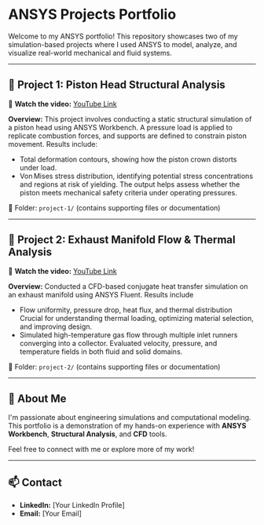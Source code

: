 # ANSYS Projects Portfolio

Welcome to my ANSYS portfolio! This repository showcases two of my simulation-based projects where I used ANSYS to model, analyze, and visualize real-world mechanical and fluid systems.

---

## 🔧 Project 1: Piston Head Structural Analysis

🎥 **Watch the video:** [YouTube Link](https://youtu.be/v-5E2nbXJcM)

**Overview:**
This project involves conducting a static structural simulation of a piston head using ANSYS Workbench. A pressure load is applied to replicate combustion forces, and supports are defined to constrain piston movement. Results include:
- Total deformation contours, showing how the piston crown distorts under load.
- Von Mises stress distribution, identifying potential stress concentrations and regions at risk of yielding.
The output helps assess whether the piston meets mechanical safety criteria under operating pressures.


📂 Folder: `project-1/` (contains supporting files or documentation)

---

## 🌊 Project 2: Exhaust Manifold Flow & Thermal Analysis

🎥 **Watch the video:** [YouTube Link](https://youtu.be/I5fgQbQvRbM)

**Overview:**
Conducted a CFD-based conjugate heat transfer simulation on an exhaust manifold using ANSYS Fluent. Results include 
- Flow uniformity, pressure drop, heat flux, and thermal distribution Crucial for understanding thermal loading, optimizing material selection, and improving design.
- Simulated high-temperature gas flow through multiple inlet runners converging into a collector. Evaluated velocity, pressure, and temperature fields in both fluid and solid domains.

📂 Folder: `project-2/` (contains supporting files or documentation)

---

## 📌 About Me

I'm passionate about engineering simulations and computational modeling. This portfolio is a demonstration of my hands-on experience with **ANSYS Workbench**, **Structural Analysis**, and **CFD** tools.

Feel free to connect with me or explore more of my work!

---

## 📫 Contact

- **LinkedIn:** [Your LinkedIn Profile]
- **Email:** [Your Email]
